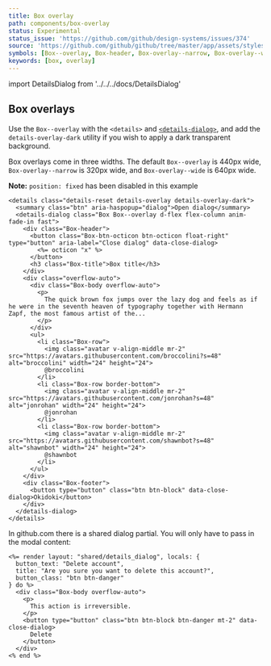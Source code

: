 ```yaml
---
title: Box overlay
path: components/box-overlay
status: Experimental
status_issue: 'https://github.com/github/design-systems/issues/374'
source: 'https://github.com/github/github/tree/master/app/assets/stylesheets/components/box-overlay.scss'
symbols: [Box--overlay, Box-header, Box-overlay--narrow, Box-overlay--wide]
keywords: [box, overlay]
---
```


import DetailsDialog from '../../../docs/DetailsDialog'

## Box overlays
Use the `Box--overlay` with the `<details>` and [`<details-dialog>`](https://github.com/github/details-dialog), and add the `details-overlay-dark` utility if you wish to apply a dark transparent background.

Box overlays come in three widths. The default `Box--overlay` is 440px wide, `Box-overlay--narrow` is 320px wide, and `Box-overlay--wide` is 640px wide.

**Note:** `position: fixed` has been disabled in this example

```erb
<details class="details-reset details-overlay details-overlay-dark">
  <summary class="btn" aria-haspopup="dialog">Open dialog</summary>
  <details-dialog class="Box Box--overlay d-flex flex-column anim-fade-in fast">
    <div class="Box-header">
      <button class="Box-btn-octicon btn-octicon float-right" type="button" aria-label="Close dialog" data-close-dialog>
        <%= octicon "x" %>
      </button>
      <h3 class="Box-title">Box title</h3>
    </div>
    <div class="overflow-auto">
      <div class="Box-body overflow-auto">
        <p>
          The quick brown fox jumps over the lazy dog and feels as if he were in the seventh heaven of typography together with Hermann Zapf, the most famous artist of the...
        </p>
      </div>
      <ul>
        <li class="Box-row">
          <img class="avatar v-align-middle mr-2" src="https://avatars.githubusercontent.com/broccolini?s=48" alt="broccolini" width="24" height="24">
          @broccolini
        </li>
        <li class="Box-row border-bottom">
          <img class="avatar v-align-middle mr-2" src="https://avatars.githubusercontent.com/jonrohan?s=48" alt="jonrohan" width="24" height="24">
          @jonrohan
        </li>
        <li class="Box-row border-bottom">
          <img class="avatar v-align-middle mr-2" src="https://avatars.githubusercontent.com/shawnbot?s=48" alt="shawnbot" width="24" height="24">
          @shawnbot
        </li>
      </ul>
    </div>
    <div class="Box-footer">
      <button type="button" class="btn btn-block" data-close-dialog>Okidoki</button>
    </div>
  </details-dialog>
</details>
```

In github.com there is a shared dialog partial. You will only have to pass in the modal content:

```erb
<%= render layout: "shared/details_dialog", locals: {
  button_text: "Delete account",
  title: "Are you sure you want to delete this account?",
  button_class: "btn btn-danger"
} do %>
  <div class="Box-body overflow-auto">
    <p>
      This action is irreversible.
    </p>
    <button type="button" class="btn btn-block btn-danger mt-2" data-close-dialog>
      Delete
    </button>
  </div>
<% end %>
```

[ARIA attributes]: https://www.w3.org/TR/html-aria/#allowed-aria-roles-states-and-properties
